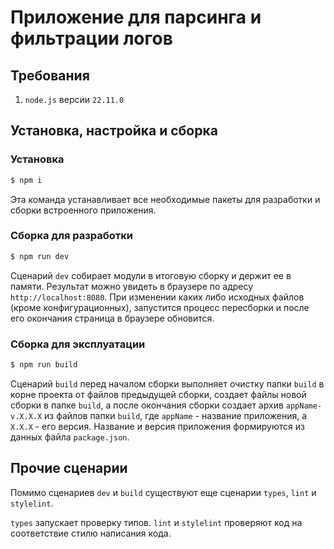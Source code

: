 # Приложение для парсинга и фильтрации логов

## Требования

1. `node.js` версии `22.11.0`

## Установка, настройка и сборка

### Установка

```bash
$ npm i
```

Эта команда устанавливает все необходимые пакеты для разработки и сборки встроенного приложения.

### Сборка для разработки

```bash
$ npm run dev
```

Сценарий `dev` собирает модули в итоговую сборку и держит ее в памяти. Результат можно увидеть в браузере по адресу `http://localhost:8080`. При изменении каких либо исходных файлов (кроме конфигурационных), запустится процесс пересборки и после его окончания страница в браузере обновится.

### Сборка для эксплуатации

```bash
$ npm run build
```

Сценарий `build` перед началом сборки выполняет очистку папки `build` в корне проекта от файлов предыдущей сборки, создает файлы новой сборки в папке `build`, а после окончания сборки создает архив `appName-v.X.X.X` из файлов папки `build`, где `appName` - название приложения, а `X.X.X` - его версия. Название и версия приложения формируются из данных файла `package.json`.

## Прочие сценарии

Помимо сценариев `dev` и `build` существуют еще сценарии `types`, `lint` и `stylelint`.

`types` запускает проверку типов. `lint` и `stylelint` проверяют код на соответствие стилю написания кода.
